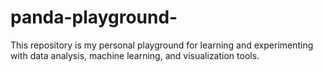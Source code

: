 # panda-playground-
This repository is my personal playground for learning and experimenting with data analysis, machine learning, and visualization tools. 

